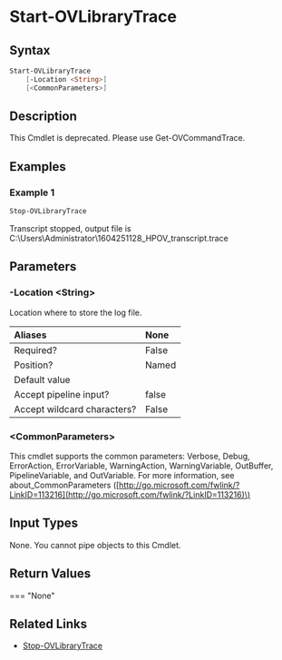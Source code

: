 ﻿---
description: Start HPOV Library Verbose Trace.
---

# Start-OVLibraryTrace

## Syntax

```powershell
Start-OVLibraryTrace
    [-Location <String>]
    [<CommonParameters>]
```

## Description

This Cmdlet is deprecated.  Please use Get-OVCommandTrace.

## Examples

###  Example 1 

```powershell
Stop-OVLibraryTrace
```

Transcript stopped, output file is C:\Users\Administrator\1604251128_HPOV_transcript.trace

## Parameters

### -Location &lt;String&gt;

Location where to store the log file.

| Aliases | None |
| :--- | :--- |
| Required? | False |
| Position? | Named |
| Default value |  |
| Accept pipeline input? | false |
| Accept wildcard characters? | False |

### &lt;CommonParameters&gt;

This cmdlet supports the common parameters: Verbose, Debug, ErrorAction, ErrorVariable, WarningAction, WarningVariable, OutBuffer, PipelineVariable, and OutVariable. For more information, see about\_CommonParameters \([http://go.microsoft.com/fwlink/?LinkID=113216](http://go.microsoft.com/fwlink/?LinkID=113216)\)

## Input Types

None.  You cannot pipe objects to this Cmdlet.


## Return Values

=== "None"
    
    

## Related Links

* [Stop-OVLibraryTrace](stop-ovlibrarytrace.md)
